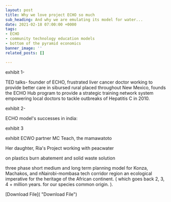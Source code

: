 ```yaml
---
layout: post
title: Why we love project ECHO so much
sub_heading: And why we are emulating its model for water...
date: 2021-02-18 07:00:00 +0000
tags:
- ECHO
- community technology education models
- bottom of the pyramid economics
banner_image: ''
related_posts: []

---
```

exhibit 1-

TED talks- founder of ECHO, frustrated liver cancer doctor working to provide better care in sibursed rural placed throughout New Mexico, founds the ECHO Hub program to provide a strategic training network system empowering local doctors to tackle outbreaks of Hepatitis C in 2010.

exhibit 2-

ECHO model's successes in india:

exhibit 3

exhibit ECWO partner MC Teach, the mamawatoto

Her daughter, Ria's Project working with peacwater

on plastics burn abatement and solid waste solution

three phase short medium and long term planning model for Konza, Machakos, and nNairobi-mombasa tech corridor region an ecological imperative for the heritage of the African continent. ( which goes back 2, 3, 4 +  million years. for our species common origin. ).

[Download File]( "Download File")